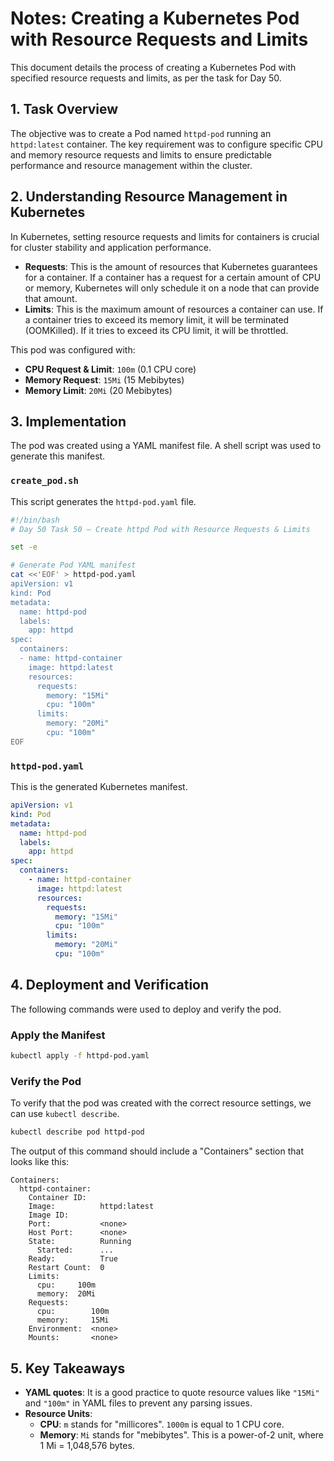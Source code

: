 # Notes: Creating a Kubernetes Pod with Resource Requests and Limits

This document details the process of creating a Kubernetes Pod with specified resource requests and limits, as per the task for Day 50.

## 1. Task Overview

The objective was to create a Pod named `httpd-pod` running an `httpd:latest` container. The key requirement was to configure specific CPU and memory resource requests and limits to ensure predictable performance and resource management within the cluster.

## 2. Understanding Resource Management in Kubernetes

In Kubernetes, setting resource requests and limits for containers is crucial for cluster stability and application performance.

- **Requests**: This is the amount of resources that Kubernetes guarantees for a container. If a container has a request for a certain amount of CPU or memory, Kubernetes will only schedule it on a node that can provide that amount.
- **Limits**: This is the maximum amount of resources a container can use. If a container tries to exceed its memory limit, it will be terminated (OOMKilled). If it tries to exceed its CPU limit, it will be throttled.

This pod was configured with:
- **CPU Request & Limit**: `100m` (0.1 CPU core)
- **Memory Request**: `15Mi` (15 Mebibytes)
- **Memory Limit**: `20Mi` (20 Mebibytes)

## 3. Implementation

The pod was created using a YAML manifest file. A shell script was used to generate this manifest.

### `create_pod.sh`

This script generates the `httpd-pod.yaml` file.

```bash
#!/bin/bash
# Day 50 Task 50 – Create httpd Pod with Resource Requests & Limits

set -e

# Generate Pod YAML manifest
cat <<'EOF' > httpd-pod.yaml
apiVersion: v1
kind: Pod
metadata:
  name: httpd-pod
  labels:
    app: httpd
spec:
  containers:
  - name: httpd-container
    image: httpd:latest
    resources:
      requests:
        memory: "15Mi"
        cpu: "100m"
      limits:
        memory: "20Mi"
        cpu: "100m"
EOF
```

### `httpd-pod.yaml`

This is the generated Kubernetes manifest.

```yaml
apiVersion: v1
kind: Pod
metadata:
  name: httpd-pod
  labels:
    app: httpd
spec:
  containers:
    - name: httpd-container
      image: httpd:latest
      resources:
        requests:
          memory: "15Mi"
          cpu: "100m"
        limits:
          memory: "20Mi"
          cpu: "100m"
```

## 4. Deployment and Verification

The following commands were used to deploy and verify the pod.

### Apply the Manifest

```bash
kubectl apply -f httpd-pod.yaml
```

### Verify the Pod

To verify that the pod was created with the correct resource settings, we can use `kubectl describe`.

```bash
kubectl describe pod httpd-pod
```

The output of this command should include a "Containers" section that looks like this:

```
Containers:
  httpd-container:
    Container ID:
    Image:          httpd:latest
    Image ID:
    Port:           <none>
    Host Port:      <none>
    State:          Running
      Started:      ...
    Ready:          True
    Restart Count:  0
    Limits:
      cpu:     100m
      memory:  20Mi
    Requests:
      cpu:        100m
      memory:     15Mi
    Environment:  <none>
    Mounts:       <none>
```

## 5. Key Takeaways

- **YAML quotes**: It is a good practice to quote resource values like `"15Mi"` and `"100m"` in YAML files to prevent any parsing issues.
- **Resource Units**:
    - **CPU**: `m` stands for "millicores". `1000m` is equal to 1 CPU core.
    - **Memory**: `Mi` stands for "mebibytes". This is a power-of-2 unit, where 1 Mi = 1,048,576 bytes.